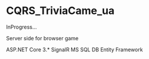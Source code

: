 # CQRS_TriviaCame_ua
InProgress...

Server side for browser game

ASP.NET Core 3.*
SignalR
MS SQL DB 
Entity Framework

